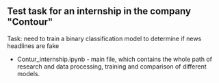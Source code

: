 ## Test task for an internship in the company "Contour"

Task: need to train a binary classification model to determine if news headlines are fake

 - Contur_internship.ipynb - main file, which contains the whole path of research and data processing,
    	training and comparison of different models.